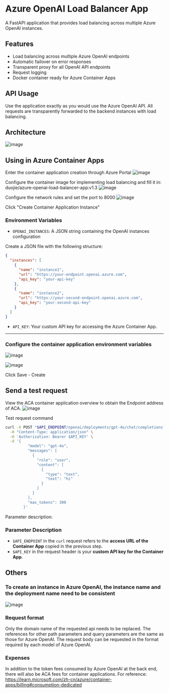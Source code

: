 # Azure OpenAI Load Balancer App

A FastAPI application that provides load balancing across multiple Azure OpenAI instances.


## Features

- Load balancing across multiple Azure OpenAI endpoints
- Automatic failover on error responses
- Transparent proxy for all OpenAI API endpoints
- Request logging
- Docker container ready for Azure Container Apps


## API Usage

Use the application exactly as you would use the Azure OpenAI API. All requests are transparently forwarded to the backend instances with load balancing.


## Architecture

![image](https://github.com/user-attachments/assets/2523aa7a-6179-48b2-8c9c-654566b27678)


## Using in Azure Container Apps
Enter the container application creation through Azure Portal
![image](https://github.com/user-attachments/assets/dc9fcd27-48c6-4c69-8bbd-54f81cb603bf)

Configure the container image for implementing load balancing and fill it in: duojie/azure-openai-load-balancer-app:v1.3
![image](https://github.com/user-attachments/assets/81356f43-8f5c-4814-a24a-d3beb09b8e71)

Configure the network rules and set the port to 8000
![image](https://github.com/user-attachments/assets/2fd5314a-aeba-4247-b083-d3e86017553c)

Click "Create Container Application Instance"




### Environment Variables

- `OPENAI_INSTANCES`: A JSON string containing the OpenAI instances configuration

Create a JSON file with the following structure:

```json
{
  "instances": [
    {
      "name": "instance1",
      "url": "https://your-endpoint.openai.azure.com",
      "api_key": "your-api-key"
    },
    {
      "name": "instance2",
      "url": "https://your-second-endpoint.openai.azure.com",
      "api_key": "your-second-api-key"
    }
  ]
}
```


- `API_KEY`: Your custom API key for accessing the Azure Container App.
************

### Configure the container application environment variables
![image](https://github.com/user-attachments/assets/46e25eaf-92a9-45df-bbde-3b58d672ba67)

![image](https://github.com/user-attachments/assets/80789428-4fd4-4675-accb-2ee90f5d9b17)

Click Save - Create


## Send a test request

View the ACA container application overview to obtain the Endpoint address of ACA.
![image](https://github.com/user-attachments/assets/02ed2b4f-95bb-4ba8-852f-36e8bfdbc53f)

Test request command
```bash
curl -X POST "$API_ENDPOINT/openai/deployments/gpt-4o/chat/completions?api-version=2025-01-01-preview" \
  -H "Content-Type: application/json" \
  -H 'Authorization: Bearer $API_KEY' \
  -d '{
          "model": "gpt-4o",
          "messages": [
            {
              "role": "user",
              "content": [
                {
                  "type": "text",
                  "text": "hi"
                }
              ]
            }
          ],
          "max_tokens": 300
        }'
```
Parameter description:


### Parameter Description

- `$API_ENDPOINT` in the `curl` request refers to the **access URL of the Container App** copied in the previous step.
- `$API_KEY` in the request header is your **custom API key for the Container App**.


## Others

### To create an instance in Azure OpenAI, the instance name and the deployment name need to be consistent
![image](https://github.com/user-attachments/assets/b4af6cb2-01c5-4e2f-9b4d-db56bcba486a)

### Request format
Only the domain name of the requested api needs to be replaced. The references for other path parameters and query parameters are the same as those for Azure OpenAI.
The request body can be requested in the format required by each model of Azure OpenAI.

###  Expenses
In addition to the token fees consumed by Azure OpenAI at the back end, there will also be ACA fees for container applications. For reference:
https://learn.microsoft.com/zh-cn/azure/container-apps/billing#consumption-dedicated
